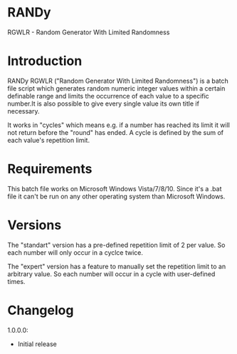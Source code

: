# RANDy
RGWLR - Random Generator With Limited Randomness

# Introduction

RANDy RGWLR ("Random Generator With Limited Randomness") is a batch file script which 
generates random numeric integer values within a certain definable range and limits the 
occurrence of each value to a specific number.It is also possible to give every single 
value its own title if necessary.

It works in "cycles" which means e.g. if a number has reached its limit it will not 
return before the "round" has ended. A cycle is defined by the sum of each value's 
repetition limit.

# Requirements

This batch file works on Microsoft Windows Vista/7/8/10.
Since it's a .bat file it can't be run on any other operating system than Microsoft Windows.

# Versions

The "standart" version has a pre-defined repetition limit of 2 per value. So each number
will only occur in a cyclce twice.

The "expert" version has a feature to manually set the repetition limit to an arbitrary
value. So each number will occur in a cycle with user-defined times.

# Changelog

1.0.0.0:
- Initial release
